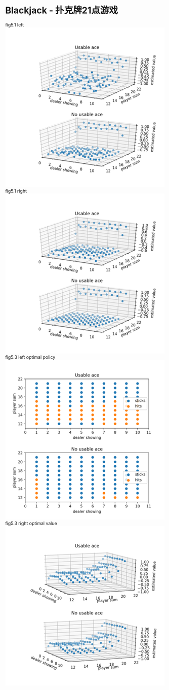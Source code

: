 # Blackjack - 扑克牌21点游戏
fig5.1 left
![fig5.1 left](https://github.com/fishermanff/rl-learning/raw/master/chapter05/output/fig5.1_left.png)
fig5.1 right
![fig5.1 right](https://github.com/fishermanff/rl-learning/raw/master/chapter05/output/fig5.1_right.png)
fig5.3 left optimal policy
![fig5.3 left](https://github.com/fishermanff/rl-learning/raw/master/chapter05/output/fig5.3_left.png)
fig5.3 right optimal value
![fig5.3 right](https://github.com/fishermanff/rl-learning/raw/master/chapter05/output/fig5.3_right.png)